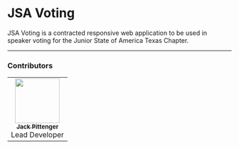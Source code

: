 # JSA Voting

JSA Voting is a contracted responsive web application to be used in speaker voting for the Junior State of America Texas Chapter.

---

### Contributors

<table>
  <tr>
    <td align="center"><a href="https://github.com/realSaddy"><img src="https://avatars1.githubusercontent.com/u/31329139?v=3" width="100px;" alt=""/><br /><sub><b>Jack Pittenger</b></sub></a><br />Lead Developer</td>
  </tr>
</table>
